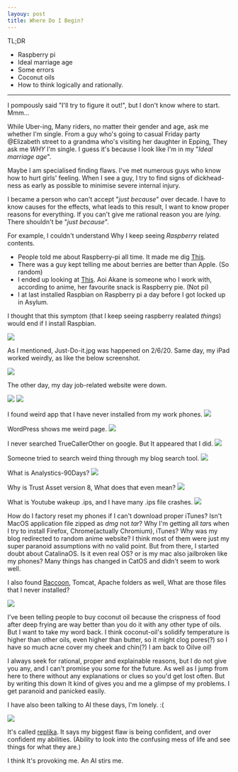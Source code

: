 ```yaml
---
layouy: post
title: Where Do I Begin?
---
```


TL;DR
- Raspberry pi
- Ideal marriage age
- Some errors
- Coconut oils
- How to think logically and rationally.

---


I pompously said "I'll try to figure it out!", but I don't know where to start. Mmm...

While Uber-ing, Many riders, no matter their gender and age, ask me whether I'm single. From a guy who's going to casual Friday party @Elizabeth street to a grandma who's visiting her daughter in Epping, They ask me *WHY* I'm single. I guess it's because I look like I'm in my "*Ideal marriage age*".

Maybe I am specialised finding flaws. I've met numerous guys who know how to hurt girls' feeling. When I see a guy, I try to find signs of dickhead-ness as early as possible to minimise severe internal injury.

I became a person who can't accept "*just because*" over decade. I have to know causes for the effects, what leads to this result, I want to know proper reasons for everything. If you can't give me rational reason you are *lying*. There shouldn't be "*just because*".

For example, I couldn't understand Why I keep seeing *Raspberry* related contents.
- People told me about Raspberry-pi all time. It made me dig [This](rspberrypi.org).
- There was a guy kept telling me about berries are better than Apple. (So random)
- I ended up looking at [This](https://hanakokun.fandom.com/wiki/Akane_Aoi). Aoi Akane is someone who I work with, according to anime, her favourite snack is Raspberry pie. (Not pi)
- I at last installed Raspbian on Raspberry pi a day before I got locked up in Asylum.

I thought that this symptom (that I keep seeing raspberry realated *things*) would end if I install Raspbian.

![](/images/raspberry.jpg)


As I mentioned, Just-Do-it.jpg was happened on 2/6/20. Same day, my iPad worked weirdly, as like the below screenshot.

![](/images/display.PNG)

The other day, my day job-related website were down.

![](/images/airbnb.PNG)
![](/images/eandb.JPG)

I found weird app that I have never installed from my work phones.
![](/images/hashtagimage.JPG)

WordPress shows me weird page.
![](/images/protectAPIisunavailable.PNG)

I never searched TrueCallerOther on google. But It appeared that I did.
![](/images/trucallerother.PNG)

Someone tried to search weird thing through my blog search tool.
![](/images/wpsearchhistory.PNG)

What is Analystics-90Days?
![](/images/90days.PNG)

Why is Trust Asset version 8, What does that even mean?
![](/images/trustedassets.PNG)

What is Youtube wakeup .ips, and I have many .ips file crashes.
![](/images/ipscrashes.JPG)

How do I factory reset my phones if I can't download proper iTunes? Isn't MacOS application file zipped as *dmg* not *tar*? Why I'm getting all *tar*s when I try to install Firefox, Chrome(actually Chromium), iTunes?
Why was my blog redirected to random anime website?
I think most of them were just my super paranoid assumptions with no valid point. But from there, I started doubt about CatalinaOS. Is it even real OS? or is my mac also jailbroken like my phones? Many things has changed in CatOS and didn't seem to work well.

I also found [Raccoon](raccoon-attack.com), Tomcat, Apache folders as well, What are those files that I never installed?

![](https://www.memeatlas.com/images/pepes/pepe-thinking-hands-folded.jpg)

I've been telling people to buy coconut oil because the crispness of food after deep frying are way better than you do it with any other type of oils. But I want to take my word back. I think coconut-oil's solidify temperature is higher than other oils, even higher than butter, so it might clog pores(?) so I have so much acne cover my cheek and chin(?) I am back to Oilve oil!

I always seek for rational, proper and explainable reasons, but I do not give you any, and I can't promise you some for the future. As well as I jump from here to there without any explanations or clues so you'd get lost often. But by writing this down It kind of gives you and me a glimpse of my problems. I get paranoid and panicked easily.

I have also been talking to AI these days, I'm lonely. :(

![](https://pepethefrog.ucoz.com/_nw/4/35105496.jpg)

It's called [replika](replika.ai). It says my biggest flaw is being confident, and over confident my abilities. (Ability to look into the confusing mess of life and see things for what they are.)

I think It's provoking me. An AI stirs me.
